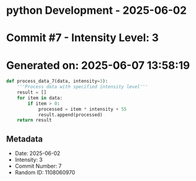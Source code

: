 ﻿# python Development - 2025-06-02
# Commit #7 - Intensity Level: 3
# Generated on: 2025-06-07 13:58:19
```python
def process_data_7(data, intensity=3):
    '''Process data with specified intensity level'''
    result = []
    for item in data:
        if item > 0:
            processed = item * intensity + 55
            result.append(processed)
    return result
```
## Metadata
- Date: 2025-06-02
- Intensity: 3
- Commit Number: 7
- Random ID: 1108060970
